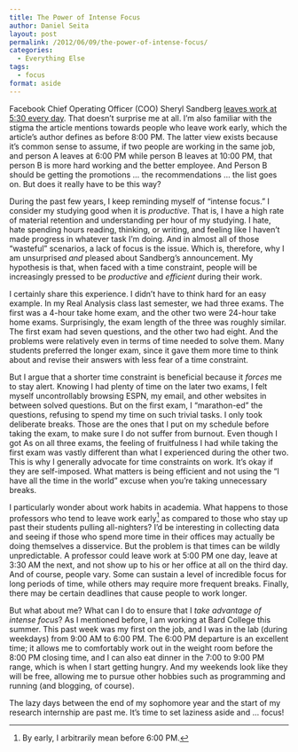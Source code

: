 ```yaml
---
title: The Power of Intense Focus
author: Daniel Seita
layout: post
permalink: /2012/06/09/the-power-of-intense-focus/
categories:
  - Everything Else
tags:
  - focus
format: aside
---
```


Facebook Chief Operating Officer (COO) Sheryl Sandberg [leaves work at 5:30 every day][1]. That
doesn&#8217;t surprise me at all. I&#8217;m also familiar with the stigma the article mentions
towards people who leave work early, which the article&#8217;s author defines as before 8:00 PM. The
latter view exists because it&#8217;s common sense to assume, if two people are working in the same
job, and person A leaves at 6:00 PM while person B leaves at 10:00 PM, that person B is more hard
working and the better employee. And Person B should be getting the promotions &#8230; the
recommendations &#8230; the list goes on. But does it really have to be this way?

During the past few years, I keep reminding myself of &#8220;intense focus.&#8221; I consider my
studying good when it is *productive*. That is, I have a high rate of material retention and
understanding per hour of my studying. I hate, hate spending hours reading, thinking, or writing,
and feeling like I haven&#8217;t made progress in whatever task I&#8217;m doing. And in almost all
of those &#8220;wasteful&#8221; scenarios, a lack of focus is the issue. Which is, therefore, why I
am unsurprised *and* pleased about Sandberg&#8217;s announcement. My hypothesis is that, when faced
with a time constraint, people will be increasingly pressed to be *productive* and *efficient*
during their work. 

I certainly share this experience. I didn&#8217;t have to think hard for an easy example. In my Real
Analysis class last semester, we had three exams. The first was a 4-hour take home exam, and the
other two were 24-hour take home exams. Surprisingly, the exam length of the three was roughly
similar. The first exam had seven questions, and the other two had eight. And the problems were
relatively even in terms of time needed to solve them. Many students preferred the longer exam,
since it gave them more time to think about and revise their answers with less fear of a time
constraint. 

But I argue that a shorter time constraint is beneficial because it *forces* me to stay alert.
Knowing I had plenty of time on the later two exams, I felt myself uncontrollably browsing ESPN, my
email, and other websites in between solved questions. But on the first exam, I
&#8220;marathon-ed&#8221; the questions, refusing to spend my time on such trivial tasks. I only
took deliberate breaks. Those are the ones that I put on my schedule before taking the exam, to make
sure I do not suffer from burnout. Even though I got As on all three exams, the feeling of
fruitfulness I had while taking the first exam was vastly different than what I experienced during
the other two. This is why I generally advocate for time constraints on work. It&#8217;s okay if
they are self-imposed. What matters is being efficient and not using the &#8220;I have all the time
in the world&#8221; excuse when you&#8217;re taking unnecessary breaks.

I particularly wonder about work habits in academia. What happens to those professors who tend to
leave work early[^work] as compared to those who stay up past their students pulling all-nighters?
I&#8217;d be interesting in collecting data and seeing if those who spend more time in their offices
may actually be doing themselves a disservice. But the problem is that times can be wildly
unpredictable. A professor could leave work at 5:00 PM one day, leave at 3:30 AM the next, and not
show up to his or her office at all on the third day. And of course, people vary. Some can sustain a
level of incredible focus for long periods of time, while others may require more frequent breaks.
Finally, there may be certain deadlines that cause people to work longer.

But what about me? What can I do to ensure that I *take advantage of intense focus*? As I mentioned
before, I am working at Bard College this summer. This past week was my first on the job, and I was
in the lab (during weekdays) from 9:00 AM to 6:00 PM. The 6:00 PM departure is an excellent time; it
allows me to comfortably work out in the weight room before the 8:00 PM closing time, and I can also
eat dinner in the 7:00 to 9:00 PM range, which is when I start getting hungry. And my weekends look
like they will be free, allowing me to pursue other hobbies such as programming and running (and
blogging, of course).

The lazy days between the end of my sophomore year and the start of my research internship are past
me. It&#8217;s time to set laziness aside and &#8230; focus!

[^work]: By early, I arbitrarily mean before 6:00 PM.

 [1]: http://mashable.com/2012/04/05/sheryl-sandberg-leaves-work-at-530/ "..."
